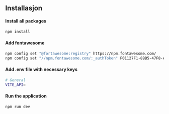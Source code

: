 ## Installasjon
#### Install all packages
```bash
npm install
```

#### Add fontawesome
```bash
npm config set "@fortawesome:registry" https://npm.fontawesome.com/
npm config set "//npm.fontawesome.com/:_authToken" F01127F1-8BB5-47F8-AE58-CBF0185F34C6
```

#### Add .env file with necessary keys
```bash
# General
VITE_API=
```

#### Run the application
```bash
npm run dev
```